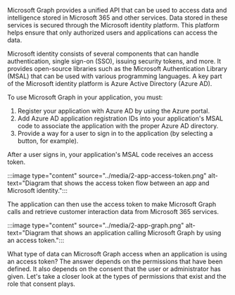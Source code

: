 Microsoft Graph provides a unified API that can be used to access data and intelligence stored in Microsoft 365 and other services. Data stored in these services is secured through the Microsoft identity platform. This platform helps ensure that only authorized users and applications can access the data. 

Microsoft identity consists of several components that can handle authentication, single sign-on (SSO), issuing security tokens, and more. It provides open-source libraries such as the Microsoft Authentication Library (MSAL) that can be used with various programming languages. A key part of the Microsoft identity platform is Azure Active Directory (Azure AD). 

To use Microsoft Graph in your application, you must: 

1. Register your application with Azure AD by using the Azure portal.  
1. Add Azure AD application registration IDs into your application's MSAL code to associate the application with the proper Azure AD directory.
1. Provide a way for a user to sign in to the application (by selecting a button, for example). 

After a user signs in, your application's MSAL code receives an access token. 

:::image type="content" source="../media/2-app-access-token.png" alt-text="Diagram that shows the access token flow between an app and Microsoft identity.":::

The application can then use the access token to make Microsoft Graph calls and retrieve customer interaction data from Microsoft 365 services. 

:::image type="content" source="../media/2-app-graph.png" alt-text="Diagram that shows an application calling Microsoft Graph by using an access token.":::

What type of data can Microsoft Graph access when an application is using an access token? The answer depends on the permissions that have been defined. It also depends on the consent that the user or administrator has given. Let's take a closer look at the types of permissions that exist and the role that consent plays.